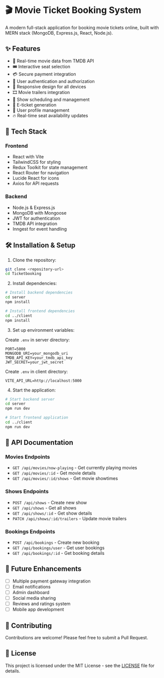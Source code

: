 # 🎬 Movie Ticket Booking System

A modern full-stack application for booking movie tickets online, built with MERN stack (MongoDB, Express.js, React, Node.js).

## ✨ Features

- 🎥 Real-time movie data from TMDB API
- 🎟️ Interactive seat selection
- 💳 Secure payment integration
- 🔐 User authentication and authorization
- 📱 Responsive design for all devices
- 🎞️ Movie trailers integration
- 📅 Show scheduling and management
- 🎫 E-ticket generation
- 👤 User profile management
- 🔥 Real-time seat availability updates

## 🚀 Tech Stack

### Frontend

- React with Vite
- TailwindCSS for styling
- Redux Toolkit for state management
- React Router for navigation
- Lucide React for icons
- Axios for API requests

### Backend

- Node.js & Express.js
- MongoDB with Mongoose
- JWT for authentication
- TMDB API integration
- Inngest for event handling

## 🛠️ Installation & Setup

1. Clone the repository:

```bash
git clone <repository-url>
cd Ticketbooking
```

2. Install dependencies:

```bash
# Install backend dependencies
cd server
npm install

# Install frontend dependencies
cd ../client
npm install
```

3. Set up environment variables:

Create `.env` in server directory:

```env
PORT=5000
MONGODB_URI=your_mongodb_uri
TMDB_API_KEY=your_tmdb_api_key
JWT_SECRET=your_jwt_secret
```

Create `.env` in client directory:

```env
VITE_API_URL=http://localhost:5000
```

4. Start the application:

```bash
# Start backend server
cd server
npm run dev

# Start frontend application
cd ../client
npm run dev
```

## 📝 API Documentation

### Movies Endpoints

- `GET /api/movies/now-playing` - Get currently playing movies
- `GET /api/movies/:id` - Get movie details
- `GET /api/movies/:id/shows` - Get movie showtimes

### Shows Endpoints

- `POST /api/shows` - Create new show
- `GET /api/shows` - Get all shows
- `GET /api/shows/:id` - Get show details
- `PATCH /api/shows/:id/trailers` - Update movie trailers

### Bookings Endpoints

- `POST /api/bookings` - Create new booking
- `GET /api/bookings/user` - Get user bookings
- `GET /api/bookings/:id` - Get booking details

## 🎯 Future Enhancements

- [ ] Multiple payment gateway integration
- [ ] Email notifications
- [ ] Admin dashboard
- [ ] Social media sharing
- [ ] Reviews and ratings system
- [ ] Mobile app development

## 🤝 Contributing

Contributions are welcome! Please feel free to submit a Pull Request.

## 📄 License

This project is licensed under the MIT License - see the [LICENSE](LICENSE) file for details.
